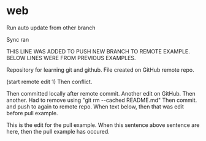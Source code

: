 # web
Run auto update from other branch

Sync ran

THIS LINE WAS ADDED TO PUSH NEW BRANCH TO REMOTE EXAMPLE.
BELOW LINES WERE FROM PREVIOUS EXAMPLES.

Repository for learning git and github.
File created on GitHub remote repo. 

(start remote edit 1)
Then conflict.

Then committed locally after remote commit.
Another edit on GitHub. Then another.
Had to remove using "git rm --cached README.md"
Then commit. and push to again to remote repo.
When text below, then that was edit before pull example.

This is the edit for the pull example.
When this sentence above sentence are here, then the pull example has occured.


